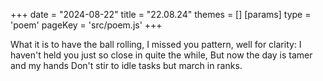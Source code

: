 +++
date = "2024-08-22"
title = "22.08.24"
themes = []
[params]
  type = 'poem'
  pageKey = 'src/poem.js'
+++

What it is to have the ball rolling,
I missed you pattern, well for clarity:
I haven't held you just so close in quite the while,
But now the day is tamer and my hands
Don't stir to idle tasks but march in ranks.
